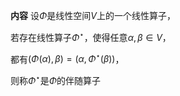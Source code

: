 **内容**
设$\Phi$是线性空间$V$上的一个线性算子，

若存在线性算子$\Phi^\star$，使得任意$\alpha,\beta\in V$，

都有$(\Phi(\alpha),\beta)=(\alpha,\Phi^\star(\beta))$，

则称$\Phi^\star$是$\Phi$的伴随算子
